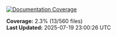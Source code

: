 <!-- Documentation Coverage Badge - Auto-generated by pre-commit hook -->
[![Documentation Coverage](https://img.shields.io/badge/Documentation%20Coverage-2.3%25-red?style=flat&logo=gitbook&logoColor=white)](./documentation-coverage-report.html)

**Coverage:** 2.3% (13/560 files)  
**Last Updated:** 2025-07-19 23:00:26 UTC

